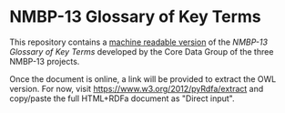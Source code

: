 # NMBP-13 Glossary of Key Terms

This repository contains a [machine readable version](glossary/index.html) of the _NMBP-13 Glossary of Key Terms_ developed by the Core Data Group of the three NMBP-13 projects.

Once the document is online, a link will be provided to extract the OWL version. For now,
visit https://www.w3.org/2012/pyRdfa/extract and copy/paste the full HTML+RDFa document
as "Direct input".
